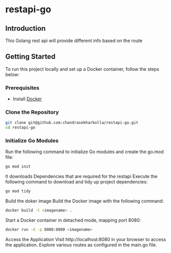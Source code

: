 # restapi-go

## Introduction

This Golang rest api will provide different info based on the route

## Getting Started

To run this project locally and set up a Docker container, follow the steps below:

### Prerequisites

- Install [Docker](https://docs.docker.com/get-docker/)

### Clone the Repository

```bash
git clone git@github.com:chandrasekharkolla/restapi-go.git
cd restapi-go
```

### Initialize Go Modules
Run the following command to initialize Go modules and create the go.mod file:

```bash
go mod init
```
It downloads Dependencies that are required for the restapi
Execute the following command to download and tidy up project dependencies:

```bash
go mod tidy
```
Build the doker image
Build the Docker image with the following command:
```bash
docker build -t <imagename> .
```
Start a Docker container in detached mode, mapping port 8080:
```bash
docker run -d -p 8080:8080 <imagename>
```
Access the Application
Visit http://localhost:8080 in your browser to access the application. Explore various routes as configured in the main.go file.